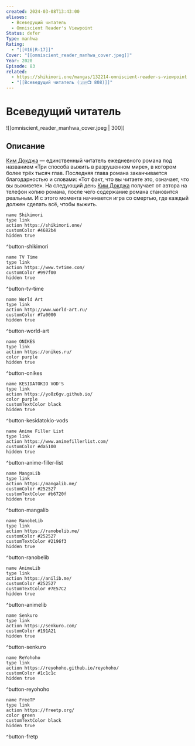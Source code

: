 ```yaml
---
created: 2024-03-08T13:43:00
aliases:
  - Всеведущий читатель
  - Omniscient Reader's Viewpoint
Status: defer
Type: manhwa
Rating:
  - "[[®️16|R-17]]"
Cover: "[[omniscient_reader_manhwa_cover.jpeg]]"
Year: 2020
Episode: 83
related:
  - https://shikimori.one/mangas/132214-omniscient-reader-s-viewpoint
  - "[[Всеведущий читатель (🇯🇵📺 808)]]"
---
```


# Всеведущий читатель

![[omniscient_reader_manhwa_cover.jpeg | 300]]


## Описание

[Ким Докджа](https://shikimori.one/characters/190996-dokja-kim) — единственный читатель ежедневного романа под названием «Три способа выжить в разрушенном мире», в котором более трёх тысяч глав. Последняя глава романа заканчивается благодарностью и словами: «Тот факт, что вы читаете это, означает, что вы выживете». На следующий день [Ким Докджа](https://shikimori.one/characters/190996-dokja-kim) получает от автора на телефон копию романа, после чего содержание романа становится реальным. И с этого момента начинается игра со смертью, где каждый должен сделать всё, чтобы выжить.


```button
name Shikimori
type link
action https://shikimori.one/
customColor #4682b4
hidden true
```
^button-shikimori

```button
name TV Time
type link
action https://www.tvtime.com/
customColor #997f00
hidden true
```
^button-tv-time

```button
name World Art
type link
action http://www.world-art.ru/
customColor #7a0000
hidden true
```
^button-world-art

```button
name ONIKES
type link
action https://onikes.ru/
color purple
hidden true
```
^button-onikes

```button
name KESIDATOKIO VOD'S
type link
action https://yo8z6gv.github.io/
color purple
customTextColor black
hidden true
```
^button-kesidatokio-vods

```button
name Anime Filler List
type link
action https://www.animefillerlist.com/
customColor #da5100
hidden true
```
^button-anime-filler-list

```button
name MangaLib
type link
action https://mangalib.me/
customColor #252527
customTextColor #b6720f
hidden true
```
^button-mangalib

```button
name RanobeLib
type link
action https://ranobelib.me/
customColor #252527
customTextColor #2196f3
hidden true
```
^button-ranobelib

```button
name AnimeLib
type link
action https://anilib.me/
customColor #252527
customTextColor #7E57C2
hidden true
```
^button-animelib

```button
name Senkuro
type link
action https://senkuro.com/
customColor #191A21
hidden true
```
^button-senkuro

```button
name ReYohoho
type link
action https://reyohoho.github.io/reyohoho/
customColor #1c1c1c
hidden true
```
^button-reyohoho

```button
name FreeTP
type link
action https://freetp.org/
color green
customTextColor black
hidden true
```
^button-fretp
